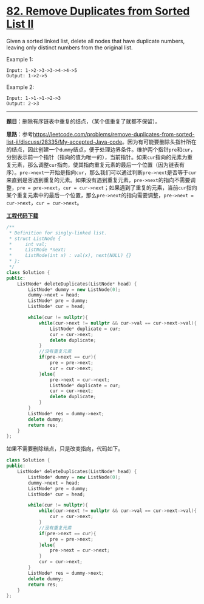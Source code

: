 # [82. Remove Duplicates from Sorted List II](https://leetcode.com/problems/remove-duplicates-from-sorted-list-ii/)

Given a sorted linked list, delete all nodes that have duplicate numbers, leaving only distinct numbers from the original list.

Example 1:

    Input: 1->2->3->3->4->4->5
    Output: 1->2->5

Example 2:

    Input: 1->1->1->2->3
    Output: 2->3

-----

**题目**：删除有序链表中重复的结点，（某个值重复了就都不保留）。

**思路**：参考<https://leetcode.com/problems/remove-duplicates-from-sorted-list-ii/discuss/28335/My-accepted-Java-code>。因为有可能要删除头指针所在的结点，因此创建一个`dummy`结点，便于处理边界条件。维护两个指针`pre`和`cur`，分别表示前一个指针（指向的值为唯一的），当前指针。如果`cur`指向的元素为重复元素，那么调整`cur`指向，使其指向重复元素的最后一个位置（因为链表有序）。`pre->next`一开始是指向`cur`，那么我们可以通过判断`pre->next`是否等于`cur`来直到是否遇到重复的元素。如果没有遇到重复元素，`pre->next`的指向不需要调整，`pre = pre->next`，`cur = cur->next`；如果遇到了重复的元素，当前`cur`指向某个重复元素中的最后一个位置，那么`pre->next`的指向需要调整，`pre->next = cur->next`，`cur = cur->next`。

[**工程代码下载**](https://github.com/shenkh/leetcode)

```cpp
/**
 * Definition for singly-linked list.
 * struct ListNode {
 *     int val;
 *     ListNode *next;
 *     ListNode(int x) : val(x), next(NULL) {}
 * };
 */
class Solution {
public:
    ListNode* deleteDuplicates(ListNode* head) {
        ListNode* dummy = new ListNode(0);
        dummy->next = head;
        ListNode* pre = dummy;
        ListNode* cur = head;

        while(cur != nullptr){
            while(cur->next != nullptr && cur->val == cur->next->val){
                ListNode* duplicate = cur;
                cur = cur->next;
                delete duplicate;
            }
            //没有重复元素
            if(pre->next == cur){
                pre = pre->next;
                cur = cur->next;
            }else{
                pre->next = cur->next;
                ListNode* duplicate = cur;
                cur = cur->next;
                delete duplicate;
            }
        }
        ListNode* res = dummy->next;
        delete dummy;
        return res;
    }
};
```

如果不需要删除结点，只是改变指向，代码如下。

```cpp
class Solution {
public:
    ListNode* deleteDuplicates(ListNode* head) {
        ListNode* dummy = new ListNode(0);
        dummy->next = head;
        ListNode* pre = dummy;
        ListNode* cur = head;

        while(cur != nullptr){
            while(cur->next != nullptr && cur->val == cur->next->val){
                cur = cur->next;
            }
            //没有重复元素
            if(pre->next == cur){
                pre = pre->next;
            }else{
                pre->next = cur->next;
            }
            cur = cur->next;
        }
        ListNode* res = dummy->next;
        delete dummy;
        return res;
    }
};
```
